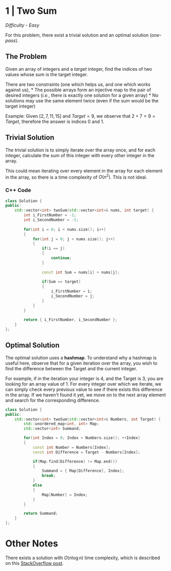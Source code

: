 # 1 | Two Sum

*Difficulty - Easy*

For this problem, there exist a trivial solution and an optimal solution (*one-pass*).

## The Problem

Given an array of integers and a *target* integer, find the indices of two values whose sum is the target integer.

There are two constraints (one which helps us, and one which works against us),
    * The possible arrays form an injective map to the pair of desired integers (*i.e.*, there is exactly one solution for a given array)
    * No solutions may use the same element twice (even if the sum would be the target integer)

Example:
Given $[ 2, 7, 11, 15 ]$ and $Target = 9$, we observe that $2 + 7 = 9 = Target$, therefore the answer is indices $0$ and $1$.

## Trivial Solution

The trivial solution is to simply iterate over the array once, and for each integer, calculate the sum of this integer with every other integer in the array.

This could mean iterating over every element in the array for each element in the array, so there is a time complexity of $O(n^2)$.  This is not ideal.

### C++ Code

```cpp
class Solution {
public:
    std::vector<int> twoSum(std::vector<int>& nums, int target) {
        int i_FirstNumber = -1;
        int i_SecondNumber = -1;
        
        for(int i = 0; i < nums.size(); i++)
        {
            for(int j = 0; j < nums.size(); j++)
            {
                if(i == j)
                {
                    continue;
                }
                
                const int Sum = nums[i] + nums[j];
                
                if(Sum == target)
                {
                    i_FirstNumber = i;
                    i_SecondNumber = j; 
                }
            }
        }
        
        return { i_FirstNumber, i_SecondNumber };
    }
};
```

## Optimal Solution

The optimal solution uses a **hashmap**.  To understand why a hashmap is useful here, observe that for a given iteration over the array, you wish to find the difference between the Target and the current integer.

For example, if in the iteration your integer is $4$, and the Target is $3$, you are looking for an array value of $1$.  For every integer over which we iterate, we can simply check every previous value to see if there exists this difference in the array.  If we haven't found it yet, we move on to the next array element and search for the corresponding difference.

```cpp
class Solution {
public:
    std::vector<int> twoSum(std::vector<int>& Numbers, int Target) {
        std::unordered_map<int, int> Map;
        std::vector<int> Summand;

        for(int Index = 0; Index < Numbers.size(); ++Index)
        {
            const int Number = Numbers[Index];
            const int Difference = Target - Numbers[Index];

            if(Map.find(Difference) != Map.end())
            {
                Summand = { Map[Difference], Index};
                break;
            }
            else
            {
                Map[Number] = Index;
            }
        }

        return Summand;
    }
};
```

# Other Notes

There exists a solution with $O(n \operatorname{log} n)$ time complexity, which is described on this [StackOverflow post](https://stackoverflow.com/questions/8119911/on-logn-algorithm-that-checks-if-sum-of-2-numbers-in-a-int-given-number).